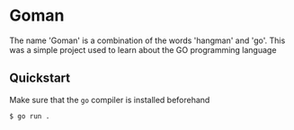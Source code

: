 # Goman
The name 'Goman' is a combination of the words 'hangman' and 'go'.
This was a simple project used to learn about the GO programming language

## Quickstart
Make sure that the `go` compiler is installed beforehand
```
$ go run .
```
